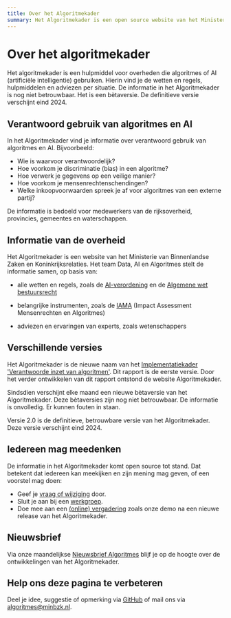 ```yaml
---
title: Over het Algoritmekader
summary: Het Algoritmekader is een open source website van het Ministerie van Binnenlandse Zaken, met alle regels voor overheden die algoritmes of AI gebruiken.
---
```

# Over het algoritmekader 
Het algoritmekader is een hulpmiddel voor overheden die algoritmes of AI (artificiële intelligentie) gebruiken. Hierin vind je de wetten en regels, hulpmiddelen en adviezen per situatie. De informatie in het Algoritmekader is nog niet betrouwbaar. Het is een bètaversie. De definitieve versie verschijnt eind 2024.

## Verantwoord gebruik van algoritmes en AI
In het Algoritmekader vind je informatie over verantwoord gebruik van algoritmes en AI. Bijvoorbeeld:

- Wie is waarvoor verantwoordelijk?
- Hoe voorkom je discriminatie (bias) in een algoritme?
- Hoe verwerk je gegevens op een veilige manier?
- Hoe voorkom je mensenrechtenschendingen?
- Welke inkoopvoorwaarden spreek je af voor algoritmes van een externe partij?

De informatie is bedoeld voor medewerkers van de rijksoverheid, provincies, gemeentes en waterschappen.

## Informatie van de overheid
Het Algoritmekader is een website van het Ministerie van Binnenlandse Zaken en Koninkrijksrelaties. Het team Data, AI en Algoritmes stelt de informatie samen, op basis van:

- alle wetten en regels, zoals de [AI-verordening](https://eur-lex.europa.eu/legal-content/NL/TXT/?uri=CELEX%3A32024R1689&qid=1723226664277) en de [Algemene wet bestuursrecht](https://wetten.overheid.nl/BWBR0005537/2022-11-01/1)

- belangrijke instrumenten, zoals de [IAMA](https://www.rijksoverheid.nl/documenten/rapporten/2021/02/25/impact-assessment-mensenrechten-en-algoritmes) (Impact Assessment Mensenrechten en Algoritmes)
- adviezen en ervaringen van experts, zoals wetenschappers

## Verschillende versies
Het Algoritmekader is de nieuwe naam van het [Implementatiekader 'Verantwoorde inzet van algoritmen'](https://www.rijksoverheid.nl/documenten/rapporten/2023/06/30/implementatiekader-verantwoorde-inzet-van-algoritmen). Dit rapport is de eerste versie. Door het verder ontwikkelen van dit rapport ontstond de website Algoritmekader.

Sindsdien verschijnt elke maand een nieuwe bètaversie van het Algoritmekader. Deze bètaversies zijn nog niet betrouwbaar. De informatie is onvolledig. Er kunnen fouten in staan.

Versie 2.0 is de definitieve, betrouwbare versie van het Algoritmekader. Deze versie verschijnt eind 2024.


## Iedereen mag meedenken
De informatie in het Algoritmekader komt open source tot stand. Dat betekent dat iedereen kan meekijken en zijn mening mag geven, of een voorstel mag doen:
- Geef je [vraag of wijziging](CONTRIBUTING.md) door.
- Sluit je aan bij een [werkgroep](https://algoritmes.pleio.nl/).
- Doe mee aan een [(online) vergadering](https://algoritmes.pleio.nl/events) zoals onze demo na een nieuwe release van het Algoritmekader.

## Nieuwsbrief
Via onze maandelijkse [Nieuwsbrief Algoritmes](https://algoritmeregister.email-provider.eu/memberforms/subscribe/standalone/form/?a=1pjwwoyxrs&l=vdfr1sbovb) blijf je op de hoogte over de ontwikkelingen van het Algoritmekader.

## Help ons deze pagina te verbeteren
Deel je idee, suggestie of opmerking via [GitHub](https://github.com/MinBZK/Algoritmekader/edit/main/docs/overhetalgoritmekader/index.md) of mail ons via [algoritmes@minbzk.nl](mailto:algoritmes@minbzk.nl).
